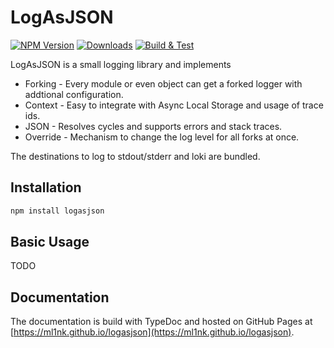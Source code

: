 # LogAsJSON

[![NPM Version](https://img.shields.io/npm/v/logasjson.svg)](https://www.npmjs.com/package/logasjson)
[![Downloads](https://img.shields.io/npm/dm/logasjson.svg)](https://www.npmjs.com/package/logasjson)
[![Build & Test](https://github.com/ml1nk/logasjson/actions/workflows/publish.yml/badge.svg)](https://github.com/ml1nk/logasjson/actions/workflows/publish.yml)

LogAsJSON is a small logging library and implements
 - Forking - Every module or even object can get a forked logger with addtional configuration.
 - Context - Easy to integrate with Async Local Storage and usage of trace ids.
 - JSON - Resolves cycles and supports errors and stack traces.
 - Override - Mechanism to change the log level for all forks at once.

The destinations to log to stdout/stderr and loki are bundled.

## Installation
~~~ts
npm install logasjson
~~~

## Basic Usage

TODO

## Documentation

The documentation is build with TypeDoc and hosted on GitHub Pages at [https://ml1nk.github.io/logasjson](https://ml1nk.github.io/logasjson).
